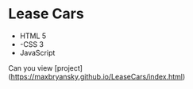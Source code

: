 # Lease Cars
- HTML 5
- -CSS 3
- JavaScript

Can you view [project] (https://maxbryansky.github.io/LeaseCars/index.html)
